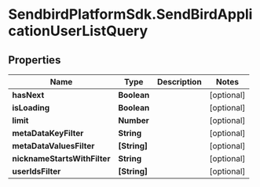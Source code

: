 # SendbirdPlatformSdk.SendBirdApplicationUserListQuery

## Properties

Name | Type | Description | Notes
------------ | ------------- | ------------- | -------------
**hasNext** | **Boolean** |  | [optional] 
**isLoading** | **Boolean** |  | [optional] 
**limit** | **Number** |  | [optional] 
**metaDataKeyFilter** | **String** |  | [optional] 
**metaDataValuesFilter** | **[String]** |  | [optional] 
**nicknameStartsWithFilter** | **String** |  | [optional] 
**userIdsFilter** | **[String]** |  | [optional] 


